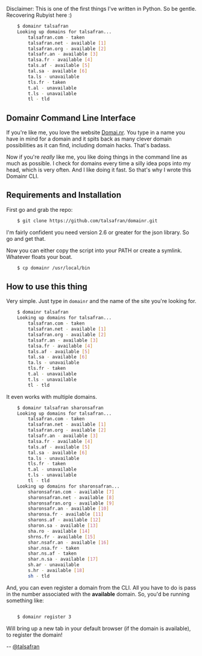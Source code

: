 Disclaimer: This is one of the first things I've written in Python. So be gentle. Recovering Rubyist here :)

```bash
    $ domainr talsafran
    Looking up domains for talsafran...
        talsafran.com - taken
        talsafran.net - available [1]
        talsafran.org - available [2]
        talsafr.an - available [3]
        talsa.fr - available [4]
        tals.af - available [5]
        tal.sa - available [6]
        ta.ls - unavailable
        tls.fr - taken
        t.al - unavailable
        t.ls - unavailable
        tl - tld
```

## Domainr Command Line Interface
If you're like me, you love the website [Domai.nr](http://domai.nr). You type in a name you have in mind for a domain and it spits back as many clever domain possibilities as it can find, including domain hacks. That's badass.

Now if you're *really* like me, you like doing things in the command line as much as possible. I check for domains every time a silly idea pops into my head, which is very often. And I like doing it fast. So that's why I wrote this Domainr CLI.

## Requirements and Installation
First go and grab the repo:

```bash
    $ git clone https://github.com/talsafran/domainr.git
```

I'm fairly confident you need version 2.6 or greater for the json library. So go and get that.

Now you can either copy the script into your PATH or create a symlink. Whatever floats your boat.

```bash
    $ cp domainr /usr/local/bin
```

## How to use this thing
Very simple. Just type in ``domainr`` and the name of the site you're looking for.

```bash
    $ domainr talsafran
    Looking up domains for talsafran...
        talsafran.com - taken
        talsafran.net - available [1]
        talsafran.org - available [2]
        talsafr.an - available [3]
        talsa.fr - available [4]
        tals.af - available [5]
        tal.sa - available [6]
        ta.ls - unavailable
        tls.fr - taken
        t.al - unavailable
        t.ls - unavailable
        tl - tld
```

It even works with multiple domains.

```bash
    $ domainr talsafran sharonsafran
    Looking up domains for talsafran...
        talsafran.com - taken
        talsafran.net - available [1]
        talsafran.org - available [2]
        talsafr.an - available [3]
        talsa.fr - available [4]
        tals.af - available [5]
        tal.sa - available [6]
        ta.ls - unavailable
        tls.fr - taken
        t.al - unavailable
        t.ls - unavailable
        tl - tld
    Looking up domains for sharonsafran...
        sharonsafran.com - available [7]
        sharonsafran.net - available [8]
        sharonsafran.org - available [9]
        sharonsafr.an - available [10]
        sharonsa.fr - available [11]
        sharons.af - available [12]
        sharon.sa - available [13]
        sha.ro - available [14]
        shrns.fr - available [15]
        shar.nsafr.an - available [16]
        shar.nsa.fr - taken
        shar.ns.af - taken
        shar.n.sa - available [17]
        sh.ar - unavailable
        s.hr - available [18]
        sh - tld
```

And, you can even register a domain from the CLI. All you have to do is pass in the number associated with the **available** domain. So, you'd be running something like:

```bash

    $ domainr register 3

```

Will bring up a new tab in your default browser (if the domain is available), to register the domain!

-- [@talsafran](http://twitter.com/talsafran)
